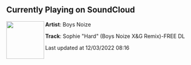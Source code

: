 ## Currently Playing on SoundCloud

[<img align="left" width="100" src="https://i1.sndcdn.com/artworks-VAkEW1wlqvV0Y7cM-siRILA-t500x500.jpg">](https://soundcloud.com/boysnoize/sophie-hard-boys-noize-xg-remix)

**Artist**: Boys Noize 

**Track**: Sophie "Hard" (Boys Noize X&G Remix)-FREE DL

Last updated at 12/03/2022 08:16
